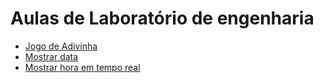 <html lang="pt-br">

<head>
  <!-- Required meta tags -->
  <meta charset="utf-8">
  <meta name="viewport" content="width=device-width, initial-scale=1, shrink-to-fit=no">

  <!-- Bootstrap CSS -->
  <link href="https://cdn.jsdelivr.net/npm/bootstrap@5.1.3/dist/css/bootstrap.min.css" rel="stylesheet"
    integrity="sha384-1BmE4kWBq78iYhFldvKuhfTAU6auU8tT94WrHftjDbrCEXSU1oBoqyl2QvZ6jIW3" crossorigin="anonymous">
  <link rel="stylesheet" type="text/css" href="/LABORATORIO-DE-ENGENHARIA/stile.css" media="screen" />
  
</head>

<body class="container">
  <h1>Aulas de Laboratório de engenharia</h1>
  <div>
    <ul>
        <li id="JogoAdivinha"><a href="/LABORATORIO-DE-ENGENHARIA/desafio1/JogoAdivinha.html">Jogo de Adivinha</a></li>
        <li><a  href="/LABORATORIO-DE-ENGENHARIA/Aula 2/MostrarData.html">Mostrar data</a></li>
        <li><a  href="/LABORATORIO-DE-ENGENHARIA/Aula 2/MostrarData.html">Mostrar hora em tempo real</a></li>
    </ul>
  </div>

</body>

</html>
